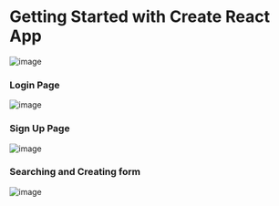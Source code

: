 # Getting Started with Create React App

![image](https://user-images.githubusercontent.com/94215091/215071440-74775f39-a9f4-49e0-ab57-ee65d37e119f.png)

### Login Page
![image](https://user-images.githubusercontent.com/94215091/215071534-d5f12716-caf7-4885-937f-29bcd2a19ec4.png)

### Sign Up Page
![image](https://user-images.githubusercontent.com/94215091/215071653-237c1bd0-2ab5-4c70-a835-c87e01a18519.png)

### Searching and Creating form
![image](https://user-images.githubusercontent.com/94215091/215071863-1be61e83-63f7-4f31-ad46-80ab98ab8f9b.png)

